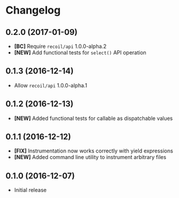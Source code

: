 # Changelog

## 0.2.0 (2017-01-09)

- **[BC]** Require `recoil/api` 1.0.0-alpha.2
- **[NEW]** Add functional tests for `select()` API operation

## 0.1.3 (2016-12-14)

- Allow `recoil/api` 1.0.0-alpha.1

## 0.1.2 (2016-12-13)

- **[NEW]** Added functional tests for callable as dispatchable values

## 0.1.1 (2016-12-12)

- **[FIX]** Instrumentation now works correctly with yield expressions
- **[NEW]** Added command line utility to instrument arbitrary files

## 0.1.0 (2016-12-07)

- Initial release
